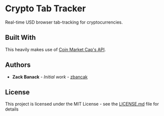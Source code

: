 # Crypto Tab Tracker

Real-time USD browser tab-tracking for cryptocurrencies.

## Built With

This heavily makes use of [Coin Market Cap's API](https://api.coinmarketcap.com).

## Authors

* **Zack Banack** - *Initial work* - [zbancak](https://github.com/zbanack)

## License

This project is licensed under the MIT License - see the [LICENSE.md](LICENSE.md) file for details